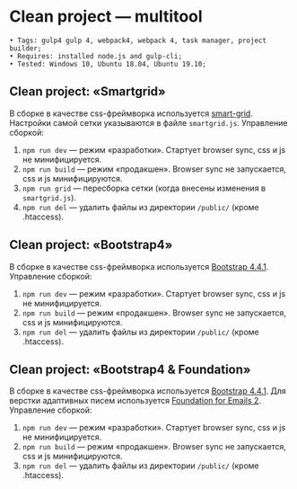 ﻿# Clean project — multitool #```• Tags: gulp4 gulp 4, webpack4, webpack 4, task manager, project builder;• Requires: installed node.js and gulp-cli;• Tested: Windows 10, Ubuntu 18.04, Ubuntu 19.10;```## Clean project: «Smartgrid» ##В сборке в качестве css-фреймворка используется [smart-grid](https://www.npmjs.com/package/smart-grid). Настройки самой сетки указываются в файле `smartgrid.js`. Управление сборкой:1. `npm run dev` — режим «разработки». Стартует browser sync, css и js не минифицируется.2. `npm run build` — режим «продакшен». Browser sync не запускается, css и js минифицируются.3. `npm run grid` — пересборка сетки (когда внесены изменения в `smartgrid.js`).4. `npm run del` — удалить файлы из директории `/public/` (кроме .htaccess).## Clean project: «Bootstrap4» ##В сборке в качестве css-фреймворка используется [Bootstrap 4.4.1](https://getbootstrap.com). Управление сборкой:1. `npm run dev` — режим «разработки». Стартует browser sync, css и js не минифицируется.2. `npm run build` — режим «продакшен». Browser sync не запускается, css и js минифицируются.3. `npm run del` — удалить файлы из директории `/public/` (кроме .htaccess).## Clean project: «Bootstrap4 & Foundation» ##В сборке в качестве css-фреймворка используется [Bootstrap 4.4.1](https://getbootstrap.com). Для верстки адаптивных писем используется [Foundation for Emails 2](https://foundation.zurb.com/emails.html). Управление сборкой:1. `npm run dev` — режим «разработки». Стартует browser sync, css и js не минифицируется.2. `npm run build` — режим «продакшен». Browser sync не запускается, css и js минифицируются.3. `npm run del` — удалить файлы из директории `/public/` (кроме .htaccess).